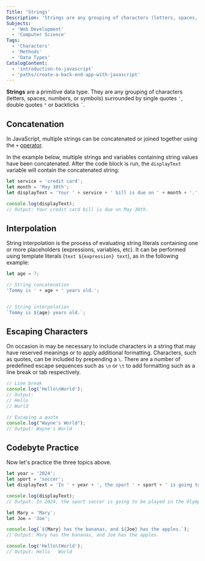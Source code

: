 ```yaml
---
Title: 'Strings'
Description: 'Strings are any grouping of characters (letters, spaces, numbers, or symbols) surrounded by quotes or backticks.'
Subjects:
  - 'Web Development'
  - 'Computer Science'
Tags:
  - 'Characters'
  - 'Methods'
  - 'Data Types'
CatalogContent:
  - 'introduction-to-javascript'
  - 'paths/create-a-back-end-app-with-javascript'
---
```


**Strings** are a primitive data type. They are any grouping of characters (letters, spaces, numbers, or symbols) surrounded by single quotes `'`, double quotes `"` or backticks `` ` ``.

## Concatenation

In JavaScript, multiple strings can be concatenated or joined together using the `+` [operator](https://www.codecademy.com/resources/docs/javascript/operators).

In the example below, multiple strings and variables containing string values have been concatenated. After the code block is run, the `displayText` variable will contain the concatenated string:

```js
let service = 'credit card';
let month = 'May 30th';
let displayText = 'Your ' + service + ' bill is due on ' + month + '.';

console.log(displayText);
// Output: Your credit card bill is due on May 30th.
```

## Interpolation

String interpolation is the process of evaluating string literals containing one or more placeholders (expressions, variables, etc). It can be performed using template literals (`text ${expression} text`), as in the following example:

```js
let age = 7;

// String concatenation
'Tommy is ' + age + ' years old.';


// String interpolation
`Tommy is ${age} years old.`;
```

## Escaping Characters

On occasion in may be necessary to include characters in a string that may have reserved meanings or to apply additional formatting. Characters, such as quotes, can be included by prepending a `\`. There are a number of predefined escape sequences such as `\n` or `\t` to add formatting such as a line break or tab respectively.

```js
// Line break
console.log('Hello\nWorld');
// Output:
// Hello
// World

// Escaping a quote
console.log("Wayne's World");
// Output: Wayne's World
```

## Codebyte Practice

Now let's practice the three topics above.

```js
let year = '2024';
let sport = 'soccer';
let displayText = 'In ' + year + ', the sport ' + sport + ' is going to be played in the Olympics.';

console.log(displayText);
// Output: In 2024, the sport soccer is going to be played in the Olympics.
```

```js
let Mary = 'Mary';
let Joe = 'Joe';

console.log(`${Mary} has the bananas, and ${Joe} has the apples.`);
// Output: Mary has the bananas, and Joe has the apples.
```

```js
console.log('Hello\tWorld');
// Output: Hello   World
```
